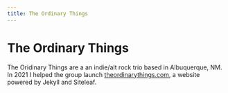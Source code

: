 ```yaml
---
title: The Ordinary Things
---
```


# The Ordinary Things

The Oridinary Things are a an indie/alt rock trio based in Albuquerque, NM. In 2021 I helped the group launch [theordinarythings.com](https://theordinarythings.com/), a website powered by Jekyll and Siteleaf.